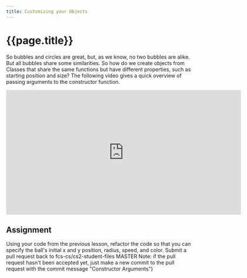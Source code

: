 ```yaml
---
title: Customizing your Objects
---
```


# {{page.title}}

So bubbles and circles are great, but, as we know, no two bubbles are alike. But all bubbles share some similarities. So how do we create objects from Classes that share the same functions but have different properties, such as starting position and size? The following video gives a quick overview of passing arguments to the constructor function.

<iframe width="640" height="340" src="https://www.youtube.com/embed/rHiSsgFRgx4" frameborder="0" allow="accelerometer; autoplay; encrypted-media; gyroscope; picture-in-picture" allowfullscreen></iframe>

## Assignment

Using your code from the previous lesson, refactor the code so that you can specify the ball's initial x and y position, radius, speed, and color. Submit a pull request back to fcs-cs/cs2-student-files MASTER Note: if the pull request hasn't been accepted yet, just make a new commit to the pull request with the commit message "Constructor Arguments")